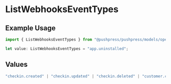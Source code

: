 # ListWebhooksEventTypes

## Example Usage

```typescript
import { ListWebhooksEventTypes } from "@pushpress/pushpress/models/operations";

let value: ListWebhooksEventTypes = "app.uninstalled";
```

## Values

```typescript
"checkin.created" | "checkin.updated" | "checkin.deleted" | "customer.created" | "customer.updated" | "customer.deleted" | "app.installed" | "app.uninstalled"
```
